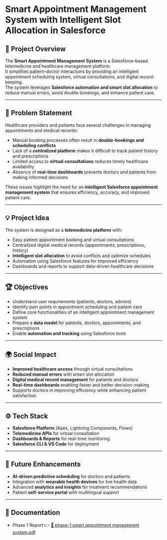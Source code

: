 # Smart Appointment Management System with Intelligent Slot Allocation in Salesforce

## 📌 Project Overview
The **Smart Appointment Management System** is a Salesforce-based telemedicine and healthcare management platform.  
It simplifies patient–doctor interactions by providing an intelligent appointment scheduling system, virtual consultations, and digital record-keeping.  
The system leverages **Salesforce automation and smart slot allocation** to reduce manual errors, avoid double-bookings, and enhance patient care.

---

## 🎯 Problem Statement
Healthcare providers and patients face several challenges in managing appointments and medical records:  
- Manual booking processes often result in **double-bookings and scheduling conflicts**  
- Lack of a **centralized platform** makes it difficult to track patient history and prescriptions  
- Limited access to **virtual consultations** reduces timely healthcare availability  
- Absence of **real-time dashboards** prevents doctors and patients from making informed decisions  

These issues highlight the need for an **intelligent Salesforce appointment management system** that ensures efficiency, accuracy, and improved patient care.

---

## 💡 Project Idea
The system is designed as a **telemedicine platform** with:  
- Easy patient appointment booking and virtual consultations  
- Centralized digital medical records (appointments, prescriptions, history)  
- **Intelligent slot allocation** to avoid conflicts and optimize schedules  
- Automation using Salesforce features for improved efficiency  
- Dashboards and reports to support data-driven healthcare decisions  

---

## 🏆 Objectives
- Understand user requirements (patients, doctors, admins)  
- Identify pain points in appointment scheduling and patient care  
- Define core functionalities of an intelligent appointment management system  
- Prepare a **data model** for patients, doctors, appointments, and prescriptions  
- Enable **automation and tracking** using Salesforce tools  

---

## 🌍 Social Impact
- **Improved healthcare access** through virtual consultations  
- **Reduced manual errors** with smart slot allocation  
- **Digital medical record management** for patients and doctors  
- **Real-time dashboards** enabling faster and better decision-making  
- Supports doctors in improving efficiency while enhancing patient satisfaction  

---

## ⚙️ Tech Stack
- **Salesforce Platform** (Apex, Lightning Components, Flows)  
- **Telemedicine APIs** for virtual consultation  
- **Dashboards & Reports** for real-time monitoring  
- **Salesforce CLI & VS Code** for deployment  

---

## 🚀 Future Enhancements
- **AI-driven predictive scheduling** for doctors and patients  
- Integration with **wearable health devices** for live health data  
- Advanced **analytics and insights** for treatment recommendations  
- Patient **self-service portal** with multilingual support  

---

## 📄 Documentation
- Phase 1 Report 👉 [📂 phase-1 smart appointment management system.pdf](./phase-1%20smart%20appointment%20management%20system.pdf)
